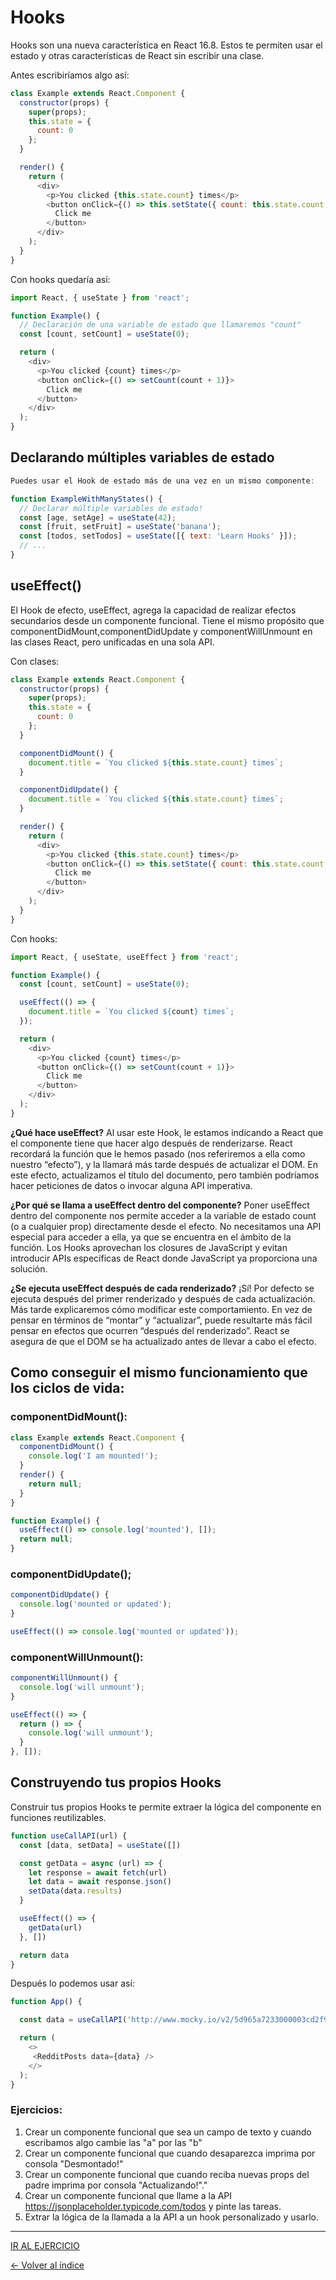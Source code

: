 # Hooks

Hooks son una nueva característica en React 16.8. Estos te permiten usar el estado y otras características de React sin escribir una clase.

Antes escribiríamos algo así:
```js
class Example extends React.Component {
  constructor(props) {
    super(props);
    this.state = {
      count: 0
    };
  }

  render() {
    return (
      <div>
        <p>You clicked {this.state.count} times</p>
        <button onClick={() => this.setState({ count: this.state.count + 1 })}>
          Click me
        </button>
      </div>
    );
  }
}
```

Con hooks quedaría así:

```js
import React, { useState } from 'react';

function Example() {
  // Declaración de una variable de estado que llamaremos "count"
  const [count, setCount] = useState(0);

  return (
    <div>
      <p>You clicked {count} times</p>
      <button onClick={() => setCount(count + 1)}>
        Click me
      </button>
    </div>
  );
}
```

## Declarando múltiples variables de estado

```js
Puedes usar el Hook de estado más de una vez en un mismo componente:

function ExampleWithManyStates() {
  // Declarar múltiple variables de estado!
  const [age, setAge] = useState(42);
  const [fruit, setFruit] = useState('banana');
  const [todos, setTodos] = useState([{ text: 'Learn Hooks' }]);
  // ...
}
```

## useEffect()

El Hook de efecto, useEffect, agrega la capacidad de realizar efectos secundarios desde un componente funcional. Tiene el mismo propósito que componentDidMount,componentDidUpdate y componentWillUnmount en las clases React, pero unificadas en una sola API.

Con clases:

```js
class Example extends React.Component {
  constructor(props) {
    super(props);
    this.state = {
      count: 0
    };
  }

  componentDidMount() {
    document.title = `You clicked ${this.state.count} times`;
  }

  componentDidUpdate() {
    document.title = `You clicked ${this.state.count} times`;
  }

  render() {
    return (
      <div>
        <p>You clicked {this.state.count} times</p>
        <button onClick={() => this.setState({ count: this.state.count + 1 })}>
          Click me
        </button>
      </div>
    );
  }
}
```

Con hooks:

```js
import React, { useState, useEffect } from 'react';

function Example() {
  const [count, setCount] = useState(0);

  useEffect(() => {
    document.title = `You clicked ${count} times`;
  });

  return (
    <div>
      <p>You clicked {count} times</p>
      <button onClick={() => setCount(count + 1)}>
        Click me
      </button>
    </div>
  );
}
```

**¿Qué hace useEffect?** Al usar este Hook, le estamos indicando a React que el componente tiene que hacer algo después de renderizarse. React recordará la función que le hemos pasado (nos referiremos a ella como nuestro “efecto”), y la llamará más tarde después de actualizar el DOM. En este efecto, actualizamos el título del documento, pero también podríamos hacer peticiones de datos o invocar alguna API imperativa.

**¿Por qué se llama a useEffect dentro del componente?** Poner useEffect dentro del componente nos permite acceder a la variable de estado count (o a cualquier prop) directamente desde el efecto. No necesitamos una API especial para acceder a ella, ya que se encuentra en el ámbito de la función. Los Hooks aprovechan los closures de JavaScript y evitan introducir APIs específicas de React donde JavaScript ya proporciona una solución.

**¿Se ejecuta useEffect después de cada renderizado?** ¡Sí! Por defecto se ejecuta después del primer renderizado y después de cada actualización. Más tarde explicaremos cómo modificar este comportamiento. En vez de pensar en términos de “montar” y “actualizar”, puede resultarte más fácil pensar en efectos que ocurren “después del renderizado”. React se asegura de que el DOM se ha actualizado antes de llevar a cabo el efecto.


## Como conseguir el mismo funcionamiento que los ciclos de vida:

### componentDidMount():


```js
class Example extends React.Component {
  componentDidMount() {
    console.log('I am mounted!');
  }
  render() {
    return null;
  }
}
```


```js
function Example() {
  useEffect(() => console.log('mounted'), []);
  return null;
}
```

### componentDidUpdate();

```js
componentDidUpdate() {
  console.log('mounted or updated');
}
```

```js
useEffect(() => console.log('mounted or updated'));
```

### componentWillUnmount():

```js
componentWillUnmount() {
  console.log('will unmount');
}
```

```js
useEffect(() => {
  return () => {
    console.log('will unmount');
  }
}, []);
```

## Construyendo tus propios Hooks

Construir tus propios Hooks te permite extraer la lógica del componente en funciones reutilizables.

```js
function useCallAPI(url) {
  const [data, setData] = useState([])

  const getData = async (url) => {
    let response = await fetch(url)
    let data = await response.json()
    setData(data.results)
  }

  useEffect(() => {
    getData(url)
  }, [])

  return data
}
```

Después lo podemos usar así:

```js
function App() {

  const data = useCallAPI('http://www.mocky.io/v2/5d965a7233000003cd2f9091')

  return (
    <>
     <RedditPosts data={data} />
    </>
  );
}
```


### Ejercicios:

1. Crear un componente funcional que sea un campo de texto y cuando escribamos algo cambie las "a" por las "b"
2. Crear un componente funcional que cuando desaparezca imprima por consola "Desmontado!"
3. Crear un componente funcional que cuando reciba nuevas props del padre imprima por consola "Actualizando!"."
4. Crear un componente funcional que llame a la API https://jsonplaceholder.typicode.com/todos y pinte las tareas.
5. Extrar la lógica de la llamada a la API a un hook personalizado y usarlo.

---

[IR AL EJERCICIO](../../Ejercicios/Enunciados/13.Hooks.md)

[<- Volver al índice](../../README.md)
